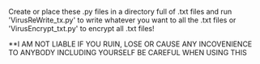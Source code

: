 Create or place these .py files in a directory full of .txt files and run 'VirusReWrite_tx.py' to write whatever you want to all the .txt files or 'VirusEncrypt_txt.py' to encrypt all .txt files!

**I AM NOT LIABLE IF YOU RUIN, LOSE OR CAUSE ANY INCOVENIENCE TO ANYBODY INCLUDING YOURSELF
BE CAREFUL WHEN USING THIS
